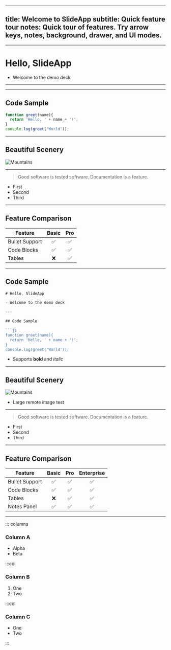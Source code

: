 
---
title: Welcome to SlideApp
subtitle: Quick feature tour
notes: Quick tour of features. Try arrow keys, notes, background, drawer, and UI modes.
  ---
  ---
  # Hello, SlideApp

  - Welcome to the demo deck

  ---
---
## Code Sample

```js
function greet(name){
  return 'Hello, ' + name + '!';
}
console.log(greet('World'));
```

---
## Beautiful Scenery

![Mountains](https://images.unsplash.com/photo-1501785888041-af3ef285b470?w=800)

---
> Good software is tested software.
> Documentation is a feature.

- First
- Second
- Third

---
## Feature Comparison

| Feature        | Basic | Pro |
|----------------|:-----:|:---:|
| Bullet Support | ✅    | ✅  |
| Code Blocks    | ✅    | ✅  |
| Tables         | ❌    | ✅  |

  ---

  ## Code Sample

  ```js
  # Hello, SlideApp

  - Welcome to the demo deck

  ---

  ## Code Sample

  ```js
  function greet(name){
    return 'Hello, ' + name + '!';
  }
  console.log(greet('World'));
  ```

  - Supports **bold** and *italic*

  ---

  ## Beautiful Scenery

  ![Mountains](https://images.unsplash.com/photo-1501785888041-af3ef285b470?w=800)

  - Large remote image test

  ---

  > Good software is tested software.
  > Documentation is a feature.

  - First
  - Second
  - Third

  ---

  ## Feature Comparison

  | Feature        | Basic | Pro | Enterprise |
  |----------------|:-----:|:---:|:----------:|
  | Bullet Support | ✅    | ✅  | ✅         |
  | Code Blocks    | ✅    | ✅  | ✅         |
  | Tables         | ❌    | ✅  | ✅         |
  | Notes Panel    | ✅    | ✅  | ✅         |

  ---

  ::: columns

  ### Column A
  - Alpha
  - Beta

  :::col

  ### Column B
  1. One
  2. Two

  :::col

  ### Column C
  - One
  - Two

  :::

